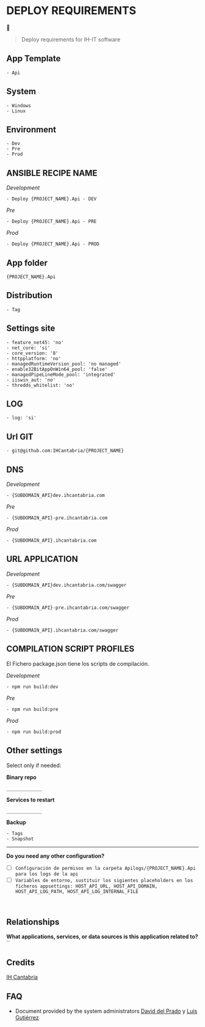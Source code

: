 # DEPLOY REQUIREMENTS

🚀
<br>

> Deploy requirements for IH-IT software
> <br>

## App Template

    - Api

## System 

    - Windows
	- Linux

## Environment

	- Dev
	- Pre
	- Prod

## ANSIBLE RECIPE NAME

_Development_

    - Deploy {PROJECT_NAME}.Api - DEV
	
_Pre_

    - Deploy {PROJECT_NAME}.Api - PRE
	
_Prod_

    - Deploy {PROJECT_NAME}.Api - PROD

## App folder

`{PROJECT_NAME}.Api`

## Distribution

    - Tag

## Settings site

    - feature_net45: 'no'
    - net_core: 'si'
	- core_version: '8'
    - httpplatform: 'no'
    - managedRuntimeVersion_pool: 'no managed'
    - enable32BitAppOnWin64_pool: 'false'
    - managedPipeLineMode_pool: 'integrated'
    - iiswin_aut: 'no'
    - thredds_whitelist: 'no'

## LOG

    - log: 'si'

## Url GIT

	- git@github.com:IHCantabria/{PROJECT_NAME}

## DNS

_Development_

    - {SUBDOMAIN_API}dev.ihcantabria.com

_Pre_

    - {SUBDOMAIN_API}-pre.ihcantabria.com
	
_Prod_

    - {SUBDOMAIN_API}.ihcantabria.com

## URL APPLICATION

_Development_

    - {SUBDOMAIN_API}dev.ihcantabria.com/swagger
	
_Pre_

    - {SUBDOMAIN_API}-pre.ihcantabria.com/swagger
	
_Prod_

	- {SUBDOMAIN_API}.ihcantabria.com/swagger
	
## COMPILATION SCRIPT PROFILES 

El Fichero package.json tiene los scripts de compilación.

_Development_

    - npm run build:dev
	
_Pre_

    - npm run build:pre
	
_Prod_

    - npm run build:prod

## Other settings

Select only if needed:

**Binary repo**

`_____________`

**Services to restart**

`_____________`

**Backup**

    - Tags
    - Snapshot

---

**Do you need any other configuration?**

- [ ] `Configuración de permisos en la carpeta Apilogs/{PROJECT_NAME}.Api para los logs de la api`
- [ ] `Variables de entorno, sustituir los sigientes placeholders en los ficheros appsettings: HOST_API_URL, HOST_API_DOMAIN, HOST_API_LOG_PATH, HOST_API_LOG_INTERNAL_FILE`

<br>

## Relationships

**What applications, services, or data sources is this application related to?**
``

## Credits

[IH Cantabria](https://github.com/IHCantabria)

## FAQ

- Document provided by the system administrators [David del Prado](https://ihcantabria.com/directorio-personal/david-del-prado-secadas/) y [Luis Gutiérrez](https://ihcantabria.com/directorio-personal/luis-gutierrez-2/)
